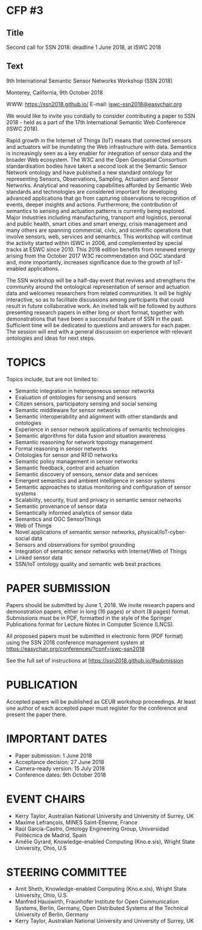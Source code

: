 # CFP #3 

## Title

Second call for SSN 2018: deadline 1 June 2018, at ISWC 2018

## Text

9th International Semantic Sensor Networks Workshop (SSN 2018)
 
Monterey, California, 9th October 2018
 
WWW: https://ssn2018.github.io/
E-mail: iswc-ssn2018@easychair.org
 
We would like to invite you cordially to consider contributing a paper to SSN 2018 - held as a part of the 17th International Semantic Web Conference (ISWC 2018).
 
Rapid growth in the Internet of Things (IoT) means that connected sensors and actuators will be inundating the Web infrastructure with data. Semantics is increasingly seen as a key enabler for integration of sensor data and the broader Web ecosystem. The W3C and the Open Geospatial Consortium standardisation bodies have taken a second look at the Semantic Sensor Network ontology and have published a new standard ontology for representing Sensors, Observations, Sampling, Actuation and Sensor Networks. Analytical and reasoning capabilities afforded by Semantic Web standards and technologies are considered important for developing advanced applications that go from capturing observations to recognition of events, deeper insights and actions. Furthermore, the contribution of semantics to sensing and actuation patterns is currently being explored. Major industries including manufacturing, transport and logistics, personal and public health, smart cities and smart energy, crisis management and many others are spanning commercial, civic, and scientific operations that involve sensors, web, services and semantics. This workshop will continue the activity started within ISWC in 2006, and complemented by special tracks at ESWC since 2010. This 2018 edition benefits from renewed energy arising from the October 2017 W3C recommendation and OGC standard and, more importantly, increases significance due to the growth of IoT-enabled applications.
 
The SSN workshop will be a half-day event that revives and strengthens the community around the ontological representation of sensor and actuation data and welcomes researchers from related communities. It will be highly interactive, so as to facilitate discussions among participants that could result in future collaborative work. An invited talk will be followed by authors presenting research papers in either long or short format, together with demonstrations that have been a successful feature of SSN in the past. Sufficient time will be dedicated to questions and answers for each paper. The session will end with a general discussion on experience with relevant ontologies and ideas for next steps.
 
 
TOPICS
=======================================
 
Topics include, but are not limited to:
 
- Semantic integration in heterogeneous sensor networks
- Evaluation of ontologies for sensing and sensors
- Citizen sensors, participatory sensing and social sensing
- Semantic middleware for sensor networks
- Semantic interoperability and alignment with other standards and ontologies
- Experience in sensor network applications of semantic technologies
- Semantic algorithms for data fusion and situation awareness
- Semantic reasoning for network topology management
- Formal reasoning in sensor networks
- Ontologies for sensor and RFID networks
- Semantic policy management in sensor networks
- Semantic feedback, control and actuation
- Semantic discovery of sensors, sensor data and services
- Emergent semantics and ambient intelligence in sensor systems
- Semantic approaches to status monitoring and configuration of sensor systems
- Scalability, security, trust and privacy in semantic sensor networks
- Semantic provenance of sensor data
- Semantically informed analytics of sensor data
- Semantics and OGC SensorThings
- Web of Things
- Novel applications of semantic sensor networks, physical/IoT-cyber-social data
- Sensors and observations for symbol grounding
- Integration of semantic sensor networks with Internet/Web of Things
- Linked sensor data
- SSN/IoT ontology quality and semantic web best practices
 
 
PAPER SUBMISSION
=======================================
 
Papers should be submitted by June 1, 2018. We invite research papers and demonstration papers, either in long (16 pages) or short (8 pages) format. Submissions must be in PDF, formatted in the style of the Springer Publications format for Lecture Notes in Computer Science (LNCS).
 
All proposed papers must be submitted in electronic form (PDF format) using the SSN 2018 conference management system at https://easychair.org/conferences/?conf=iswc-ssn2018
 
See the full set of instructions at https://ssn2018.github.io/#submission
 
 
PUBLICATION
=======================================
 
Accepted papers will be published as CEUR workshop proceedings. At least one author of each accepted paper must register for the conference and present the paper there.
 
 
IMPORTANT DATES
=======================================
 
- Paper submission: 1 June 2018
- Acceptance decision: 27 June 2018
- Camera-ready version: 15 July 2018
- Conference dates: 9th October 2018
 
 
EVENT CHAIRS
=======================================
 
- Kerry Taylor, Australian National University and University of Surrey, UK
- Maxime Lefrançois, MINES Saint-Étienne, France
- Raúl García-Castro, Ontology Engineering Group, Universidad Politécnica de Madrid, Spain
- Amélie Gyrard, Knowledge-enabled Computing (Kno.e.sis), Wright State University, Ohio, U.S
 
 
STEERING COMMITTEE
=======================================
 
- Amit Sheth, Knowledge-enabled Computing (Kno.e.sis), Wright State University, Ohio, U.S.
- Manfred Hauswirth, Fraunhofer Institute for Open Communication Systems, Berlin, Germany, Open Distributed Systems at the Technical University of Berlin, Germany
- Kerry Taylor, Australian National University and University of Surrey, UK